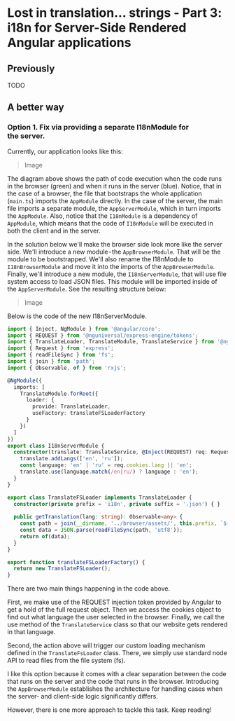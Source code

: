 # Lost in translation... strings - Part 3: i18n for Server-Side Rendered Angular applications

## Previously
TODO

## A better way

### Option 1. Fix via providing a separate I18nModule for the server.

Currently, our application looks like this:

> Image

The diagram above shows the path of code execution when the code runs in the browser (green) and when it runs in the server (blue). Notice, that in the case of a browser, the file that bootstraps the whole application (`main.ts`) imports the `AppModule` directly. In the case of the server, the main file imports a separate module, the `AppServerModule`, which in turn imports the `AppModule`. Also, notice that the `I18nModule` is a dependency of `AppModule`, which means that the code of `I18nModule` will be executed in both the client and in the server.

In the solution below we'll make the browser side look more like the server side. We'll introduce a new module - the `AppBrowserModule`. That will be the module to be bootstrapped. We'll also rename the I18nModule to `I18nBrowserModule` and move it into the imports of the `AppBrowserModule`. Finally, we'll introduce a new module, the `I18nServerModule`, that will use file system access to load JSON files. This module will be imported inside of the `AppServerModule`. See the resulting structure below:

> Image

Below is the code of the new I18nServerModule.

```ts
import { Inject, NgModule } from '@angular/core';
import { REQUEST } from '@nguniversal/express-engine/tokens';
import { TranslateLoader, TranslateModule, TranslateService } from '@ngx-translate/core';
import { Request } from 'express';
import { readFileSync } from 'fs';
import { join } from 'path';
import { Observable, of } from 'rxjs';

@NgModule({
  imports: [
    TranslateModule.forRoot({
      loader: {
        provide: TranslateLoader,
        useFactory: translateFSLoaderFactory
      }
    })
  ]
})
export class I18nServerModule {
  constructor(translate: TranslateService, @Inject(REQUEST) req: Request) {
    translate.addLangs(['en', 'ru']);
    const language: 'en' | 'ru' = req.cookies.lang || 'en';
    translate.use(language.match(/en|ru/) ? language : 'en');
  }
}
```

```ts
export class TranslateFSLoader implements TranslateLoader {
  constructor(private prefix = 'i18n', private suffix = '.json') { }
  
  public getTranslation(lang: string): Observable<any> {
    const path = join(__dirname, '../browser/assets/', this.prefix, `${lang}${this.suffix}`);
    const data = JSON.parse(readFileSync(path, 'utf8'));
    return of(data);
  }
}

export function translateFSLoaderFactory() {
  return new TranslateFSLoader();
}
```

There are two main things happening in the code above.

First, we make use of the REQUEST injection token provided by Angular to get a hold of the full request object. Then we access the cookies object to find out what language the user selected in the browser. Finally, we call the use method of the `TranslateService` class so that our website gets rendered in that language.

Second, the action above will trigger our custom loading mechanism defined in the `TranslateFsLoader` class. There, we simply use standard node API to read files from the file system (fs).

I like this option because it comes with a clear separation between the code that runs on the server and the code that runs in the browser. Introducing the `AppBrowserModule` establishes the architecture for handling cases when the server- and client-side logic significantly differs.

However, there is one more approach to tackle this task. Keep reading!
